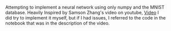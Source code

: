 Attempting to implement a neural network using only numpy and the MNIST database.
Heavily Inspired by Samson Zhang's video on youtube,
[Video](https://www.youtube.com/watch?v=w8yWXqWQYmU&t=829s)
I did try to implement it myself, but if I had issues, I referred to the code in the notebook that was in the description of the video.


